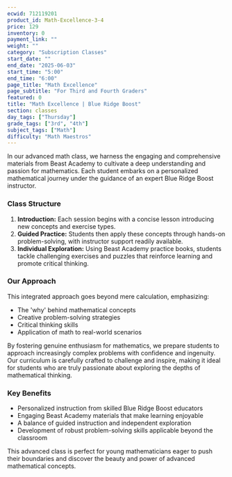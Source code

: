 ```yaml
---
ecwid: 712119201
product_id: Math-Excellence-3-4
price: 129
inventory: 0
payment_link: ""
weight: ""
category: "Subscription Classes"
start_date: ""
end_date: "2025-06-03"
start_time: "5:00"
end_time: "6:00"
page_title: "Math Excellence"
page_subtitle: "For Third and Fourth Graders"
featured: 0
title: "Math Excellence | Blue Ridge Boost"
section: classes
day_tags: ["Thursday"]
grade_tags: ["3rd", "4th"]
subject_tags: ["Math"]
difficulty: "Math Maestros"
---
```

<p>In our advanced math class, we harness the engaging and comprehensive materials from Beast Academy to cultivate a deep understanding and passion for mathematics. Each student embarks on a personalized mathematical journey under the guidance of an expert Blue Ridge Boost instructor.</p><h3>Class Structure</h3><ol>
    <li><strong>Introduction:</strong> Each session begins with a concise lesson introducing new concepts and exercise types.</li>
    <li><strong>Guided Practice:</strong> Students then apply these concepts through hands-on problem-solving, with instructor support readily available.</li>
    <li><strong>Individual Exploration:</strong> Using Beast Academy practice books, students tackle challenging exercises and puzzles that reinforce learning and promote critical thinking.</li>
</ol><h3>Our Approach</h3><p>This integrated approach goes beyond mere calculation, emphasizing:</p><ul>
    <li>The 'why' behind mathematical concepts</li>
    <li>Creative problem-solving strategies</li>
    <li>Critical thinking skills</li>
    <li>Application of math to real-world scenarios</li>
</ul><p>By fostering genuine enthusiasm for mathematics, we prepare students to approach increasingly complex problems with confidence and ingenuity. Our curriculum is carefully crafted to challenge and inspire, making it ideal for students who are truly passionate about exploring the depths of mathematical thinking.</p><div class="benefits">
    <h3>Key Benefits</h3>
    <ul>
        <li>Personalized instruction from skilled Blue Ridge Boost educators</li>
        <li>Engaging Beast Academy materials that make learning enjoyable</li>
        <li>A balance of guided instruction and independent exploration</li>
        <li>Development of robust problem-solving skills applicable beyond the classroom</li>
    </ul>
</div><p>This advanced class is perfect for young mathematicians eager to push their boundaries and discover the beauty and power of advanced mathematical concepts.</p>
